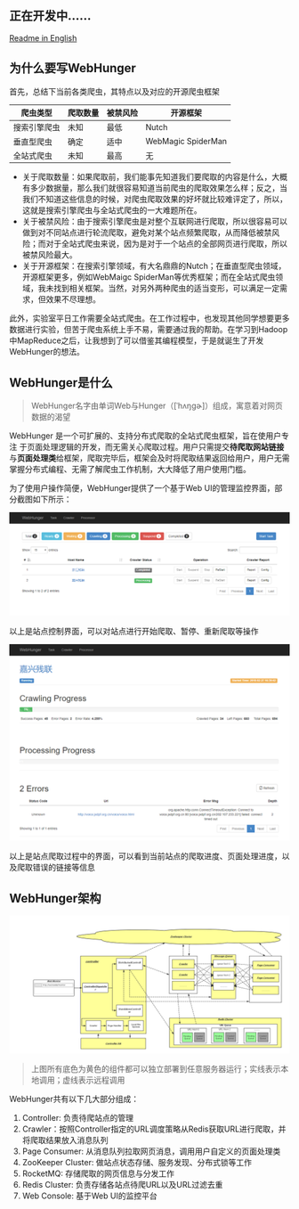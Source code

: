 ## 正在开发中......

[Readme in English](https://github.com/jerry-sc/webhunger)

## 为什么要写WebHunger

首先，总结下当前各类爬虫，其特点以及对应的开源爬虫框架


爬虫类型 | 爬取数量 | 被禁风险 | 开源框架
---|---|---|---
搜索引擎爬虫 | 未知 | 最低 | Nutch
垂直型爬虫 | 确定 | 适中 | WebMagic SpiderMan
全站式爬虫 | 未知 | 最高 | 无

- 关于爬取数量：如果爬取前，我们能事先知道我们要爬取的内容是什么，大概有多少数据量，那么我们就很容易知道当前爬虫的爬取效果怎么样；反之，当我们不知道这些信息的时候，对爬虫爬取效果的好坏就比较难评定了，所以，这就是搜索引擎爬虫与全站式爬虫的一大难题所在。
- 关于被禁风险：由于搜索引擎爬虫是对整个互联网进行爬取，所以很容易可以做到对不同站点进行轮流爬取，避免对某个站点频繁爬取，从而降低被禁风险；而对于全站式爬虫来说，因为是对于一个站点的全部网页进行爬取，所以被禁风险最大。
- 关于开源框架：在搜索引擎领域，有大名鼎鼎的Nutch；在垂直型爬虫领域，开源框架更多，例如WebMaigc SpiderMan等优秀框架；而在全站式爬虫领域，我未找到相关框架。当然，对另外两种爬虫的适当变形，可以满足一定需求，但效果不尽理想。

此外，实验室平日工作需要全站式爬虫。在工作过程中，也发现其他同学想要更多数据进行实验，但苦于爬虫系统上手不易，需要通过我的帮助。在学习到Hadoop中MapReduce之后，让我想到了可以借鉴其编程模型，于是就诞生了开发WebHunger的想法。

## WebHunger是什么

> WebHunger名字由单词Web与Hunger（[ˈhʌŋɡɚ]）组成，寓意着对网页数据的渴望

WebHunger 是一个可扩展的、支持分布式爬取的全站式爬虫框架，旨在使用户专注
于页面处理逻辑的开发，而无需关心爬取过程。用户只需提交**待爬取网站链接**与**页面处理类**给框架，爬取完毕后，框架会及时将爬取结果返回给用户，用户无需掌握分布式编程、无需了解爬虫工作机制，大大降低了用户使用门槛。

为了使用户操作简便，WebHunger提供了一个基于Web UI的管理监控界面，部分截图如下所示：

![image](https://github.com/jerry-sc/webhunger/blob/master/doc/screenshot/hosts_control.png?raw=true)

以上是站点控制界面，可以对站点进行开始爬取、暂停、重新爬取等操作

![image](https://raw.githubusercontent.com/jerry-sc/webhunger/master/doc/screenshot/host_progress.png)

以上是站点爬取过程中的界面，可以看到当前站点的爬取进度、页面处理进度，以及爬取错误的链接等信息

## WebHunger架构

![image](https://github.com/jerry-sc/webhunger/blob/master/doc/screenshot/arch.png?raw=true)

> 上图所有底色为黄色的组件都可以独立部署到任意服务器运行；实线表示本地调用；虚线表示远程调用

WebHunger共有以下几大部分组成：

1. Controller: 负责待爬站点的管理
2. Crawler：按照Controller指定的URL调度策略从Redis获取URL进行爬取，并将爬取结果放入消息队列
3. Page Consumer: 从消息队列拉取网页消息，调用用户自定义的页面处理类
4. ZooKeeper Cluster: 做站点状态存储、服务发现、分布式锁等工作
5. RocketMQ: 存储爬取的网页信息与分发工作
6. Redis Cluster: 负责存储各站点待爬URL以及URL过滤去重
7. Web Console: 基于Web UI的监控平台